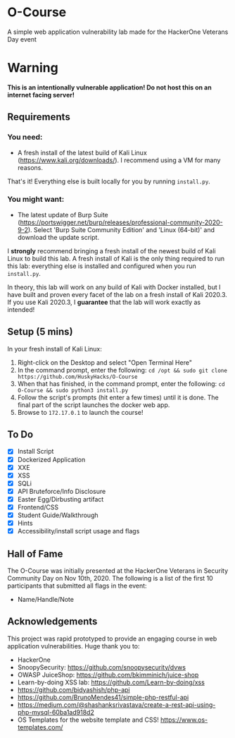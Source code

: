 # O-Course
A simple web application vulnerability lab made for the HackerOne Veterans Day event

# Warning
**This is an intentionally vulnerable application! Do not host this on an internet facing server!**

## Requirements
### You need:
- A fresh install of the latest build of Kali Linux (https://www.kali.org/downloads/). I recommend using a VM for many reasons.

That's it! Everything else is built locally for you by running `install.py`.

### You might want:
- The latest update of Burp Suite (https://portswigger.net/burp/releases/professional-community-2020-9-2). Select 'Burp Suite Community Edition' and 'Linux (64-bit)' and download the update script.

I **strongly** recommend bringing a fresh install of the newest build of Kali Linux to build this lab. A fresh install of Kali is the only thing required to run this lab: everything else is installed and configured when you run `install.py`.

In theory, this lab will work on any build of Kali with Docker installed, but I have built and proven every facet of the lab on a fresh install of Kali 2020.3. If you use Kali 2020.3, I **guarantee** that the lab will work exactly as intended!

## Setup (5 mins)

In your fresh install of Kali Linux:

1. Right-click on the Desktop and select "Open Terminal Here"
2. In the command prompt, enter the following: `cd /opt && sudo git clone https://github.com/HuskyHacks/O-Course`
3. When that has finished, in the command prompt, enter the following: `cd O-Course && sudo python3 install.py`
4. Follow the script's prompts (hit enter a few times) until it is done. The final part of the script launches the docker web app.
5. Browse to `172.17.0.1` to launch the course!

## To Do

- [x] Install Script
- [x] Dockerized Application
- [x] XXE
- [x] XSS
- [x] SQLi
- [x] API Bruteforce/Info Disclosure
- [x] Easter Egg/Dirbusting artifact
- [x] Frontend/CSS
- [x] Student Guide/Walkthrough
- [x] Hints
- [x] Accessibility/install script usage and flags

## Hall of Fame
The O-Course was initially presented at the HackerOne Veterans in Security Community Day on Nov 10th, 2020. The following is a list of the first 10 participants that submitted all flags in the event:

- Name/Handle/Note

## Acknowledgements
This project was rapid prototyped to provide an engaging course in web application vulnerabilities.
Huge thank you to:
- HackerOne
- SnoopySecurity: https://github.com/snoopysecurity/dvws
- OWASP JuiceShop: https://github.com/bkimminich/juice-shop
- Learn-by-doing XSS lab: https://github.com/Learn-by-doing/xss
- https://github.com/bidyashish/php-api
- https://github.com/BrunoMendes41/simple-php-restful-api
- https://medium.com/@shashanksrivastava/create-a-rest-api-using-php-mysql-60ba1ad918d2
- OS Templates for the website template and CSS! https://www.os-templates.com/


